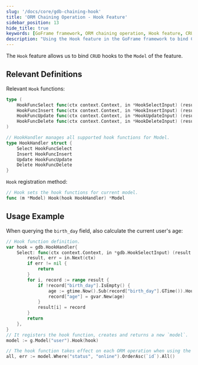 ```yaml
---
slug: '/docs/core/gdb-chaining-hook'
title: 'ORM Chaining Operation - Hook Feature'
sidebar_position: 13
hide_title: true
keywords: [GoFrame framework, ORM chaining operation, Hook feature, CRUD hooks, Model, database query, gdb, Go language, programming examples, code optimization]
description: "Using the Hook feature in the GoFrame framework to bind CRUD hooks to Model objects, thereby enhancing and optimizing database operations. The article provides a detailed introduction to relevant definitions, Hook registration methods, and usage examples, demonstrating query operations through hook functions."
---
```


The `Hook` feature allows us to bind `CRUD` hooks to the `Model` of the feature.

## Relevant Definitions

Relevant `Hook` functions:

```go
type (
    HookFuncSelect func(ctx context.Context, in *HookSelectInput) (result Result, err error)
    HookFuncInsert func(ctx context.Context, in *HookInsertInput) (result sql.Result, err error)
    HookFuncUpdate func(ctx context.Context, in *HookUpdateInput) (result sql.Result, err error)
    HookFuncDelete func(ctx context.Context, in *HookDeleteInput) (result sql.Result, err error)
)

// HookHandler manages all supported hook functions for Model.
type HookHandler struct {
    Select HookFuncSelect
    Insert HookFuncInsert
    Update HookFuncUpdate
    Delete HookFuncDelete
}
```

`Hook` registration method:

```go
// Hook sets the hook functions for current model.
func (m *Model) Hook(hook HookHandler) *Model
```

## Usage Example

When querying the `birth_day` field, also calculate the current user's age:

```go
// Hook function definition.
var hook = gdb.HookHandler{
    Select: func(ctx context.Context, in *gdb.HookSelectInput) (result gdb.Result, err error) {
        result, err = in.Next(ctx)
        if err != nil {
            return
        }
        for i, record := range result {
            if !record["birth_day"].IsEmpty() {
                age := gtime.Now().Sub(record["birth_day"].GTime()).Hours() / 24 / 365
                record["age"] = gvar.New(age)
            }
            result[i] = record
        }
        return
    },
}
// It registers the hook function, creates and returns a new `model`.
model := g.Model("user").Hook(hook)

// The hook function takes effect on each ORM operation when using the `model`.
all, err := model.Where("status", "online").OrderAsc(`id`).All()
```